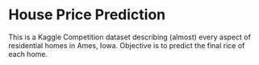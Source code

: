 # House Price Prediction

This is a Kaggle Competition dataset describing (almost) every aspect of residential homes in Ames, Iowa. Objective is to predict the final rice of each home.
